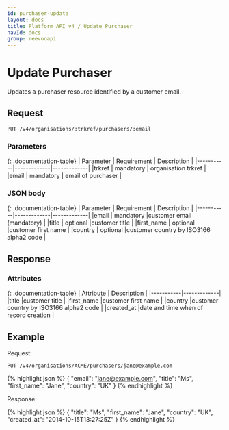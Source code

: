 ```yaml
---
id: purchaser-update
layout: docs
title: Platform API v4 / Update Purchaser
navId: docs
group: reevooapi
---
```


# Update Purchaser

Updates a purchaser resource identified by a customer email.


## **Request**
`PUT /v4/organisations/:trkref/purchasers/:email`

### Parameters

{: .documentation-table}
| Parameter | Requirement | Description |
|-----------|-------------|-------------|
|trkref     | mandatory   | organisation trkref |
|email      | mandatory   | email of purchaser |

### JSON body

{: .documentation-table}
| Parameter | Requirement | Description |
|-----------|-------------|-------------|
|email      | mandatory   |customer email (mandatory)                      |
|title      | optional    |customer title                                  |
|first_name | optional    |customer first name                             |
|country    | optional    |customer country by ISO3166 alpha2 code         |


## **Response**

### Attributes

{: .documentation-table}
| Attribute | Description |
|-----------|-------------|
|title      |customer title                          |
|first_name |customer first name                     |
|country    |customer country by ISO3166 alpha2 code |
|created_at |date and time when of record creation   |


## Example

Request:

`PUT /v4/organisations/ACME/purchasers/jane@example.com`

{% highlight json %}
{
    "email": "jane@example.com",
    "title": "Ms",
    "first_name": "Jane",
    "country": "UK"
}
{% endhighlight %}

Response:

{% highlight json %}
{
  "title": "Ms",
  "first_name": "Jane",
  "country": "UK",
  "created_at": "2014-10-15T13:27:25Z"
}
{% endhighlight %}
